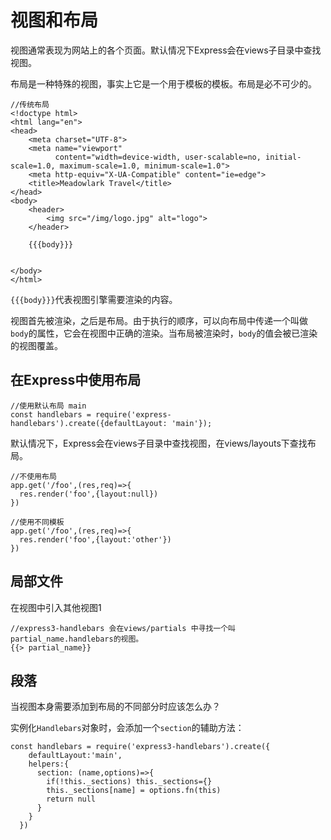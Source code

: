 # 视图和布局

视图通常表现为网站上的各个页面。默认情况下Express会在views子目录中查找视图。

布局是一种特殊的视图，事实上它是一个用于模板的模板。布局是必不可少的。

```apple js
//传统布局
<!doctype html>
<html lang="en">
<head>
    <meta charset="UTF-8">
    <meta name="viewport"
          content="width=device-width, user-scalable=no, initial-scale=1.0, maximum-scale=1.0, minimum-scale=1.0">
    <meta http-equiv="X-UA-Compatible" content="ie=edge">
    <title>Meadowlark Travel</title>
</head>
<body>
    <header>
        <img src="/img/logo.jpg" alt="logo">
    </header>

    {{{body}}}


</body>
</html>
```

`{{{body}}}`代表视图引擎需要渲染的内容。

视图首先被渲染，之后是布局。由于执行的顺序，可以向布局中传递一个叫做`body`的属性，它会在视图中正确的渲染。当布局被渲染时，`body`的值会被已渲染的视图覆盖。

## 在Express中使用布局

```apple js
//使用默认布局 main
const handlebars = require('express-handlebars').create({defaultLayout: 'main'});
```

默认情况下，Express会在views子目录中查找视图，在views/layouts下查找布局。

```apple js
//不使用布局
app.get('/foo',(res,req)=>{
  res.render('foo',{layout:null})
})

//使用不同模板
app.get('/foo',(res,req)=>{
  res.render('foo',{layout:'other'})
})
```

## 局部文件

在视图中引入其他视图1
```apple js
//express3-handlebars 会在views/partials 中寻找一个叫partial_name.handlebars的视图。
{{> partial_name}}
```

## 段落
当视图本身需要添加到布局的不同部分时应该怎么办？

实例化`Handlebars`对象时，会添加一个`section`的辅助方法：

```apple js
const handlebars = require('express3-handlebars').create({
    defaultLayout:'main',
    helpers:{
      section: (name,options)=>{
        if(!this._sections) this._sections={}
        this._sections[name] = options.fn(this)
        return null
      }
    }
  })
```